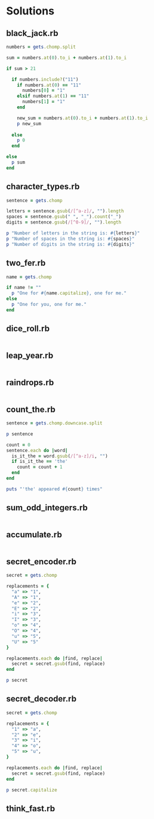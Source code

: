 # Solutions

## black_jack.rb

```ruby
numbers = gets.chomp.split

sum = numbers.at(0).to_i + numbers.at(1).to_i

if sum > 21

  if numbers.include?("11")
    if numbers.at(0) == "11"
      numbers[0] = "1"
    elsif numbers.at(1) == "11"
      numbers[1] = "1"
    end

    new_sum = numbers.at(0).to_i + numbers.at(1).to_i
    p new_sum
    
  else
    p 0
  end

else
  p sum
end
```

## character_types.rb

```ruby
sentence = gets.chomp

letters = sentence.gsub(/[^a-z]/, "").length
spaces = sentence.gsub(" ", "_").count("_")
digits = sentence.gsub(/[^0-9]/, "").length

p "Number of letters in the string is: #{letters}"
p "Number of spaces in the string is: #{spaces}"
p "Number of digits in the string is: #{digits}"
```

## two_fer.rb

```ruby
name = gets.chomp

if name != ""
  p "One for #{name.capitalize}, one for me."
else
  p "One for you, one for me."
end
```

## dice_roll.rb

```ruby
```

## leap_year.rb

```ruby
```

## raindrops.rb

```ruby
```

## count_the.rb

```ruby
sentence = gets.chomp.downcase.split

p sentence

count = 0
sentence.each do |word|
  is_it_the = word.gsub(/[^a-z]/i, "")
  if is_it_the == 'the'
    count = count + 1
  end
end

puts "'the' appeared #{count} times"
```

## sum_odd_integers.rb

```ruby
```

## accumulate.rb

```ruby
```

## secret_encoder.rb

```ruby
secret = gets.chomp

replacements = {
  "a" => "1",
  "A" => "1",
  "e" => "2",
  "E" => "2",
  "i" => "3",
  "I" => "3",
  "o" => "4",
  "O" => "4",
  "u" => "5",
  "U" => "5"
}

replacements.each do |find, replace|
  secret = secret.gsub(find, replace)
end

p secret
```

## secret_decoder.rb

```ruby
secret = gets.chomp

replacements = {
  "1" => "a",
  "2" => "e",
  "3" => "i",
  "4" => "o",
  "5" => "u",
}

replacements.each do |find, replace|
  secret = secret.gsub(find, replace)
end

p secret.capitalize
```

## think_fast.rb

```ruby
```